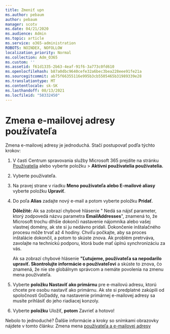 ```yaml
---
title: Zmeniť upn
ms.author: pebaum
author: pebaum
manager: scotv
ms.date: 04/21/2020
ms.audience: Admin
ms.topic: article
ms.service: o365-administration
ROBOTS: NOINDEX, NOFOLLOW
localization_priority: Normal
ms.collection: Adm_O365
ms.custom: ''
ms.assetid: f61d1335-2b63-4eaf-91f6-3a773c0fd610
ms.openlocfilehash: b87a0dbc9640cefe32a6bec3bea228eee91fe21a
ms.sourcegitcommit: ab75f66355116e995b3cb5505465b31989339e28
ms.translationtype: MT
ms.contentlocale: sk-SK
ms.lasthandoff: 08/13/2021
ms.locfileid: "58332450"
---
```

# <a name="change-a-users-email-address"></a>Zmena e-mailovej adresy používateľa

Zmena e-mailovej adresy je jednoduchá. Stačí postupovať podľa týchto krokov:
  
1. V časti Centrum spravovania služby Microsoft 365 prejdite na stránku [Používatelia](https://go.microsoft.com/fwlink/p/?linkid=834822) alebo vyberte položku  \> **Aktívni používatelia používatelia.**
    
2. Vyberte používateľa.
    
3. Na pravej strane v riadku **Meno používateľa alebo E-mailové aliasy** vyberte položku **Upraviť**.
    
4. Do poľa **Alias** zadajte nový e-mail a potom vyberte položku **Pridať**.
    
    **Dôležité:** Ak sa zobrazí chybové hlásenie " Nedá sa nájsť parameter, ktorý zodpovedá názvu parametra **EmailAddresses**", znamená to, že Microsoft trochu dlhšie dokonči nastavenie nájomníka alebo vašej vlastnej domény, ak ste si ju nedávno pridali. Dokončenie inštalačného procesu môže trvať až 4 hodiny. Chvíľu počkajte, aby sa proces inštalácie dokončil, a potom to skúste znova. Ak problém pretrváva, zavolajte na technickú podporu, ktorá bude mať úplnú synchronizáciu za vás.
    
    Ak sa zobrazí chybové hlásenie **"Ľutujeme, používateľa sa nepodarilo upraviť. Skontrolujte informácie o používateľovi** a skúste to znova, čo znamená, že nie ste globálnym správcom a nemáte povolenia na zmenu mena používateľa.
    
5. Vyberte **položku Nastaviť ako primárnu** pre e-mailovú adresu, ktorú chcete pre osobu nastaviť ako primárnu. Ak ste si predplatné zakúpili od spoločnosti GoDaddy, na nastavenie primárnej e-mailovej adresy sa musíte prihlásiť do jeho riadiacej konzoly. 
    
6. Vyberte **položku** Uložiť, **potom** Zavrieť a hotovo!
    
Nebolo to jednoduché? Ďalšie informácie a kroky so snímkami obrazovky nájdete v tomto článku: Zmena mena [používateľa a e-mailovej adresy](https://docs.microsoft.com/microsoft-365/admin/add-users/change-a-user-name-and-email-address)
  

